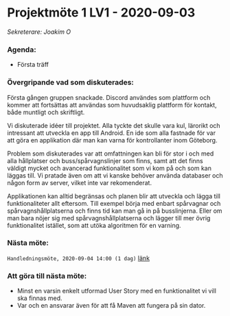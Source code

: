 # Projektmöte 1 LV1 - 2020-09-03
*Sekreterare: Joakim O*

### Agenda:
- Första träff

### Övergripande vad som diskuterades:

Första gången gruppen snackade. Discord användes som plattform och kommer att fortsättas att användas som huvudsaklig plattform för kontakt, både muntligt och skriftligt.

Vi diskuterade idéer till projektet. Alla tyckte det skulle vara kul, lärorikt och intressant att utveckla en app till Android. En ide som alla fastnade för var att göra en applikation där man kan varna för kontrollanter inom Göteborg.

Problem som diskuterades var att omfattningen kan bli för stor i och med alla hållplatser och buss/spårvagnslinjer som finns, samt att det finns väldigt mycket och avancerad funktionalitet som vi kom på och som kan läggas till. Vi pratade även om att vi kanske behöver använda databaser och någon form av server, vilket inte var rekomenderat.

Applikationen kan alltid begränsas och planen blir att utveckla och lägga till funktionaliteter allt eftersom. Till exempel börja med enbart spårvagnar och spårvagnshållplatserna och finns tid kan man gå in på busslinjerna. Eller om man bara nöjer sig med spårvagnshållplatserna och lägger till mer övrig funktionalitet istället, som att utöka algoritmen för en varning.

### Nästa möte:
```Handledningsmöte, 2020-09-04 14:00 (1 dag)``` [länk](#)

### Att göra till nästa möte:
- Minst en varsin enkelt utformad User Story med en funktionalitet vi vill ska finnas med.
- Var och en ansvarar även för att få Maven att fungera på sin dator.

